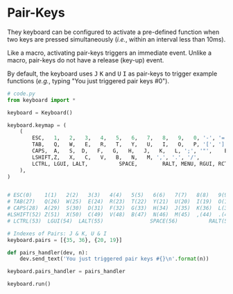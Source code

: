 # Pair-Keys

They keyboard can be configured to activate a pre-defined function when two keys are pressed simultaneously (_i.e._, within an interval less than 10ms).

Like a macro, activating pair-keys triggers an immediate event. Unlike a macro, pair-keys do not have a release (key-up) event.

By default, the keyboard uses <kbd>J</kbd> <kbd>K</kbd> and <kbd>U</kbd> <kbd>I</kbd> as pair-keys to trigger example functions (_e.g._, typing "You just triggered pair keys #0").

```python
# code.py
from keyboard import *

keyboard = Keyboard()

keyboard.keymap = (
    (
        ESC,   1,   2,   3,   4,   5,   6,   7,   8,   9,   0, '-', '=', BACKSPACE,
        TAB,   Q,   W,   E,   R,   T,   Y,   U,   I,   O,   P, '[', ']', '|',
        CAPS,  A,   S,  D,   F,   G,   H,   J,   K,   L, ';', '"',    ENTER,
        LSHIFT,Z,   X,   C,   V,   B,   N,   M, ',', '.', '/',         RSHIFT,
        LCTRL, LGUI, LALT,          SPACE,        RALT, MENU, RGUI, RCTRL
    ),
)


# ESC(0)    1(1)   2(2)   3(3)   4(4)   5(5)   6(6)   7(7)   8(8)   9(9)   0(10)  -(11)  =(12)  BACKSPACE(13)
# TAB(27)   Q(26)  W(25)  E(24)  R(23)  T(22)  Y(21)  U(20)  I(19)  O(18)  P(17)  [(16)  ](15)   \(14)
# CAPS(28)  A(29)  S(30)  D(31)  F(32)  G(33)  H(34)  J(35)  K(36)  L(37)  ;(38)  "(39)      ENTER(40)
#LSHIFT(52) Z(51)  X(50)  C(49)  V(48)  B(47)  N(46)  M(45)  ,(44)  .(43)  /(42)            RSHIFT(41)
# LCTRL(53)  LGUI(54)  LALT(55)               SPACE(56)          RALT(57)  MENU(58)  Fn(59)  RCTRL(60)

# Indexes of Pairs: J & K, U & I
keyboard.pairs = [{35, 36}, {20, 19}]

def pairs_handler(dev, n):
    dev.send_text('You just triggered pair keys #{}\n'.format(n))

keyboard.pairs_handler = pairs_handler

keyboard.run()
```
